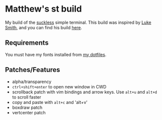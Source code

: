 # Matthew's st build
My build of the [suckless](https://st.suckless.org) simple terminal.
This build was inspired by [Luke Smith](https://lukesmith.xyz), and you can find his build [here](https://github.com/LukeSmithxyz/st).

## Requirements
You must have my fonts installed from [my dotfiles](https://github.com/TheGuyMatt/dotfiles).

## Patches/Features
* alpha/transparency
* `ctrl+shift+enter` to open new window in CWD
* scrollback patch with vim bindings and arrow keys.
Use `alt+u` and `alt+d` to scroll faster
* copy and paste with `alt+c` and 'alt+v'
* boxdraw patch
* vertcenter patch
